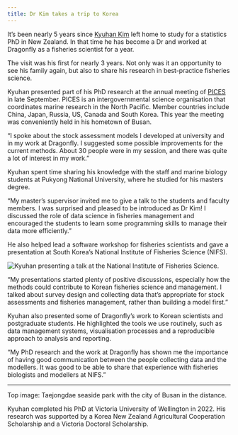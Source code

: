 ```yaml
---
title: Dr Kim takes a trip to Korea
---
```


It’s been nearly 5 years since
[Kyuhan Kim](https://www.dragonfly.co.nz/people/kim-kyuhan.html) left home to
study for a statistics PhD in New Zealand. In that time he has become a Dr and
worked at Dragonfly as a fisheries scientist for a year.

<!--more-->

The visit was his first for nearly 3 years. Not only was it an
opportunity to see his family again, but also to share his research in
best-practice fisheries science.

Kyuhan presented part of his PhD research at the annual meeting of
[PICES](https://meetings.pices.int/) in late September. PICES is an
intergovernmental science organisation that coordinates marine research in the North Pacific. Member
countries include China, Japan, Russia, US, Canada and South Korea. This year
the meeting was conveniently held in his hometown of Busan.

“I spoke about the stock assessment models I developed at university and in my
work at Dragonfly. I suggested some possible improvements for the current
methods. About 30 people were in my session, and there was quite a lot of
interest in my work.”

Kyuhan spent time sharing his knowledge with the staff and marine biology
students at Pukyong National University, where he studied for his masters degree.

“My master’s supervisor invited me to give a talk to the students and faculty
members. I was surprised and pleased to be introduced as Dr Kim! I discussed the
 role of data science in fisheries management and encouraged the students to
 learn some programming skills to manage their data more efficiently.”

He also helped lead a software workshop for fisheries scientists and gave a
presentation at South Korea’s National Institute of Fisheries Science (NIFS).

![Kyuhan presenting a talk at the National Institute of Fisheries Science.](/news/2022-12-05-kyuhan-korea-trip/nifs.jpg)

“My presentations started plenty of positive discussions, especially how the
methods could contribute to Korean fisheries science and management. I talked
about survey design and collecting data that’s appropriate for stock assessments
 and fisheries management, rather than building a model first.”

Kyuhan also presented some of Dragonfly’s work to Korean scientists and
postgraduate students. He highlighted the tools we use routinely, such as data
management systems, visualisation processes and a reproducible approach to
analysis and reporting.

“My PhD research and the work at Dragonfly has shown me the importance of having
 good communication between the people collecting data and the modellers. It was
  good to be able to share that experience with fisheries biologists and
  modellers at NIFS.”

---

Top image: Taejongdae seaside park with the city of Busan in the distance.

Kyuhan completed his PhD at Victoria University of Wellington in 2022. His
research was supported by a Korea New Zealand Agricultural Cooperation
Scholarship and a Victoria Doctoral Scholarship.
